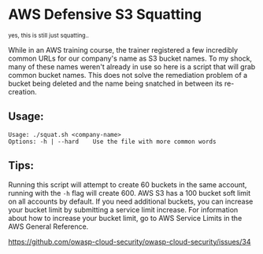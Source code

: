 # AWS Defensive S3 Squatting

<sub>yes, this is still just squatting..</sub>

While in an AWS training course, the trainer registered a few incredibly common URLs for our company's name as S3 bucket names. To my shock, many of these names weren't already in use so here is a script that will grab common bucket names. This does not solve the remediation problem of a bucket being deleted and the name being snatched in between its re-creation.

## Usage:
```
Usage: ./squat.sh <company-name>
Options: -h | --hard    Use the file with more common words
```

## Tips:
Running this script will attempt to create 60 buckets in the same account, running with the `-h` flag will create 600. AWS S3 has a 100 bucket soft limit on all accounts by default. If you need additional buckets, you can increase your bucket limit by submitting a service limit increase. For information about how to increase your bucket limit, go to AWS Service Limits in the AWS General Reference.

https://github.com/owasp-cloud-security/owasp-cloud-security/issues/34
